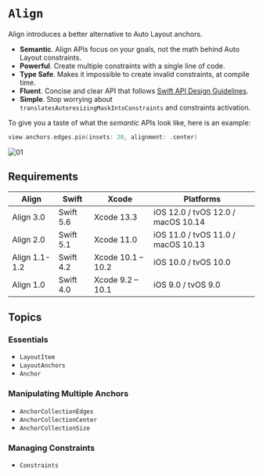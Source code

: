 # ``Align``

Align introduces a better alternative to Auto Layout anchors.

- **Semantic**. Align APIs focus on your goals, not the math behind Auto Layout constraints.  
- **Powerful**. Create multiple constraints with a single line of code.  
- **Type Safe**. Makes it impossible to create invalid constraints, at compile time.  
- **Fluent**. Concise and clear API that follows [Swift API Design Guidelines](https://swift.org/documentation/api-design-guidelines/).  
- **Simple**. Stop worrying about `translatesAutoresizingMaskIntoConstraints` and constraints activation.  

To give you a taste of what the *semantic* APIs look like, here is an example:

```swift
view.anchors.edges.pin(insets: 20, alignment: .center)
```

![01](01.png)

## Requirements

| Align          | Swift       | Xcode             | Platforms                          |
|----------------|-------------|-------------------|------------------------------------|
| Align 3.0      | Swift 5.6   | Xcode 13.3        | iOS 12.0 / tvOS 12.0 / macOS 10.14 |
| Align 2.0      | Swift 5.1   | Xcode 11.0        | iOS 11.0 / tvOS 11.0 / macOS 10.13 |
| Align 1.1-1.2  | Swift 4.2   | Xcode 10.1 – 10.2 | iOS 10.0 / tvOS 10.0               |
| Align 1.0      | Swift 4.0   | Xcode 9.2 – 10.1  | iOS 9.0 / tvOS 9.0                 |

## Topics

### Essentials

- ``LayoutItem``
- ``LayoutAnchors``
- ``Anchor``

### Manipulating Multiple Anchors

- ``AnchorCollectionEdges``
- ``AnchorCollectionCenter``
- ``AnchorCollectionSize``

### Managing Constraints

- ``Constraints``
